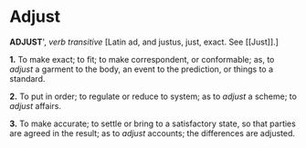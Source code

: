 # Adjust

**ADJUST**', _verb transitive_ \[Latin ad, and justus, just, exact. See [[Just]].\]

**1.** To make exact; to fit; to make correspondent, or conformable; as, to _adjust_ a garment to the body, an event to the prediction, or things to a standard.

**2.** To put in order; to regulate or reduce to system; as to _adjust_ a scheme; to _adjust_ affairs.

**3.** To make accurate; to settle or bring to a satisfactory state, so that parties are agreed in the result; as to _adjust_ accounts; the differences are adjusted.